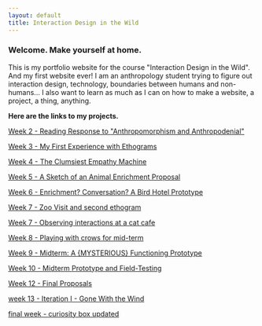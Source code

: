 ```yaml
---
layout: default
title: Interaction Design in the Wild
---
```

### Welcome. Make yourself at home.

This is my portfolio website for the course "Interaction Design in the Wild". And my first website ever! 
I am an anthropology student trying to figure out interaction design, technology, boundaries between humans and non-humans... 
I also want to learn as much as I can on how to make a website, a project, a thing, anything.

**Here are the links to my projects.**

[Week 2 - Reading Response to "Anthropomorphism and Anthropodenial"](/2019-01-28-week-2.md)

[Week 3 - My First Experience with Ethograms](/2019-02-03-week-3.md)

[Week 4 - The Clumsiest Empathy Machine](/2019-02-11-week-4.md)

[Week 5 - A Sketch of an Animal Enrichment Proposal](/2019-02-18-week-5.md)

[Week 6 - Enrichment? Conversation? A Bird Hotel Prototype](/2019-02-25-week-6.md)

[Week 7 - Zoo Visit and second ethogram](/2019-03-05-week-7.md)

[Week 7 - Observing interactions at a cat cafe](/2019-03-03-week-7.md)

[Week 8 - Playing with crows for mid-term](/2019-03-07-week-8.md)

[Week 9 - Midterm: A {MYSTERIOUS} Functioning Prototype](/2019-03-13-week-9.md)

[Week 10 - Midterm Prototype and Field-Testing](/2019-03-26-week-10.md)

[Week 12 - Final Proposals](2019-04-09-week-12.md)

[week 13 - Iteration I - Gone With the Wind](2019-04-16-week-13.md)

[final week - curiosity box updated](2019-05-17-week-15.md)


